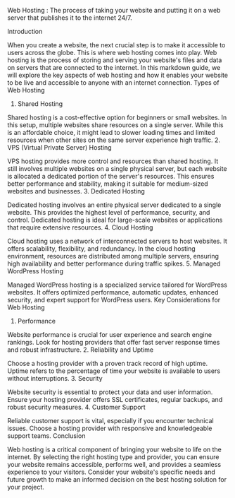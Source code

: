 Web Hosting : The process of taking your website and putting it on a web server that publishes it to the internet 24/7. 

Introduction

When you create a website, the next crucial step is to make it accessible to users across the globe. This is where web hosting comes into play. Web hosting is the process of storing and serving your website's files and data on servers that are connected to the internet. In this markdown guide, we will explore the key aspects of web hosting and how it enables your website to be live and accessible to anyone with an internet connection.
Types of Web Hosting
1. Shared Hosting

Shared hosting is a cost-effective option for beginners or small websites. In this setup, multiple websites share resources on a single server. While this is an affordable choice, it might lead to slower loading times and limited resources when other sites on the same server experience high traffic.
2. VPS (Virtual Private Server) Hosting

VPS hosting provides more control and resources than shared hosting. It still involves multiple websites on a single physical server, but each website is allocated a dedicated portion of the server's resources. This ensures better performance and stability, making it suitable for medium-sized websites and businesses.
3. Dedicated Hosting

Dedicated hosting involves an entire physical server dedicated to a single website. This provides the highest level of performance, security, and control. Dedicated hosting is ideal for large-scale websites or applications that require extensive resources.
4. Cloud Hosting

Cloud hosting uses a network of interconnected servers to host websites. It offers scalability, flexibility, and redundancy. In the cloud hosting environment, resources are distributed among multiple servers, ensuring high availability and better performance during traffic spikes.
5. Managed WordPress Hosting

Managed WordPress hosting is a specialized service tailored for WordPress websites. It offers optimized performance, automatic updates, enhanced security, and expert support for WordPress users.
Key Considerations for Web Hosting
1. Performance

Website performance is crucial for user experience and search engine rankings. Look for hosting providers that offer fast server response times and robust infrastructure.
2. Reliability and Uptime

Choose a hosting provider with a proven track record of high uptime. Uptime refers to the percentage of time your website is available to users without interruptions.
3. Security

Website security is essential to protect your data and user information. Ensure your hosting provider offers SSL certificates, regular backups, and robust security measures.
4. Customer Support

Reliable customer support is vital, especially if you encounter technical issues. Choose a hosting provider with responsive and knowledgeable support teams.
Conclusion

Web hosting is a critical component of bringing your website to life on the internet. By selecting the right hosting type and provider, you can ensure your website remains accessible, performs well, and provides a seamless experience to your visitors. Consider your website's specific needs and future growth to make an informed decision on the best hosting solution for your project.